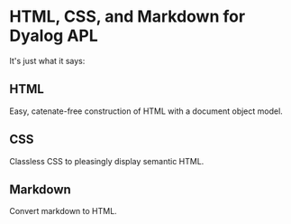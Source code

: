 # HTML, CSS, and Markdown for Dyalog APL

It's just what it says:

## HTML

Easy, catenate-free construction of HTML with a document object model. 

## CSS

Classless CSS to pleasingly display semantic HTML.    

## Markdown

Convert markdown to HTML.